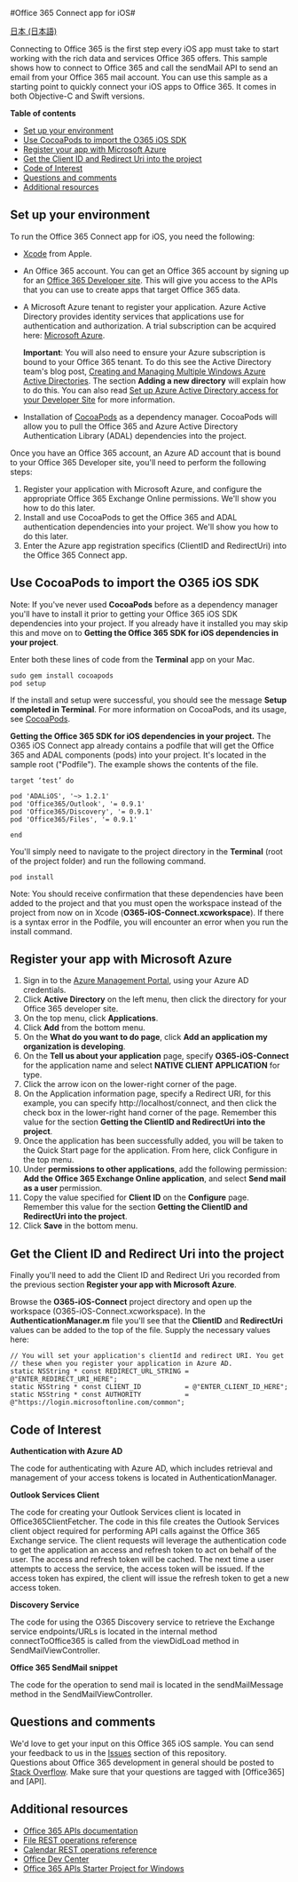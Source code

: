 #Office 365 Connect app for iOS#

[日本 (日本語)](/loc/README-ja.md)

Connecting to Office 365 is the first step every iOS app must take to start working with the rich data and services Office 365 offers. This sample shows how to connect to Office 365 and call the sendMail API to send an email from your Office 365 mail account. You can use this sample as a starting point to quickly connect your iOS apps to Office 365. It comes in both Objective-C and Swift versions.

**Table of contents**

* [Set up your environment](#set-up-your-environment)
* [Use CocoaPods to import the O365 iOS SDK](#use-cocoapods-to-import-the-o365-ios-sdk)
* [Register your app with Microsoft Azure](#register-your-app-with-microsoft-azure)
* [Get the Client ID and Redirect Uri into the project](#get-the-client-id-and-redirect-uri-into-the-project)
* [Code of Interest](#code-of-interest)
* [Questions and comments](#questions-and-comments)
* [Additional resources](#additional-resources)


<a name="set-up-your-environment"></a>
## Set up your environment ##

To run the Office 365 Connect app for iOS, you need the following:


* [Xcode](https://developer.apple.com/) from Apple.
* An Office 365 account. You can get an Office 365 account by signing up for an [Office 365 Developer site](http://msdn.microsoft.com/en-us/library/office/fp179924.aspx). This will give you access to the APIs that you can use to create apps that target Office 365 data.
* A Microsoft Azure tenant to register your application. Azure Active Directory provides identity services that applications use for authentication and authorization. A trial subscription can be acquired here: [Microsoft Azure](https://account.windowsazure.com/SignUp).

  **Important**: You will also need to ensure your Azure subscription is bound to your Office 365 tenant. To do this see the Active Directory team's blog post, [Creating and Managing Multiple Windows Azure Active Directories](http://blogs.technet.com/b/ad/archive/2013/11/08/creating-and-managing-multiple-windows-azure-active-directories.aspx). The section **Adding a new directory** will explain how to do this. You can also read [Set up Azure Active Directory access for your Developer Site](http://msdn.microsoft.com/en-us/office/office365/howto/setup-development-environment#bk_CreateAzureSubscription) for more information.


* Installation of [CocoaPods](https://cocoapods.org/) as a dependency manager. CocoaPods will allow you to pull the Office 365 and Azure Active Directory Authentication Library (ADAL) dependencies into the project.

Once you have an Office 365 account, an Azure AD account that is bound to your Office 365 Developer site, you'll need to perform the following steps:

1. Register your application with Microsoft Azure, and configure the appropriate Office 365 Exchange Online permissions. We'll show you how to do this later.
2. Install and use CocoaPods to get the Office 365 and ADAL authentication dependencies into your project. We'll show you how to do this later.
3. Enter the Azure app registration specifics (ClientID and RedirectUri) into the Office 365 Connect app.

<a name="use-cocoapods-to-import-the-o365-ios-sdk"></a>
## Use CocoaPods to import the O365 iOS SDK
Note: If you've never used **CocoaPods** before as a dependency manager you'll have to install it prior to getting your Office 365 iOS SDK dependencies into your project. If you already have it installed you may skip this and move on to **Getting the Office 365 SDK for iOS dependencies in your project**.

Enter both these lines of code from the **Terminal** app on your Mac.

    sudo gem install cocoapods
    pod setup

If the install and setup were successful, you should see the message **Setup completed in Terminal**. For more information on CocoaPods, and its usage, see [CocoaPods](https://cocoapods.org/).


**Getting the Office 365 SDK for iOS dependencies in your project.**
The O365 iOS Connect app already contains a podfile that will get the Office 365 and ADAL components (pods) into your project. It's located in the sample root ("Podfile"). The example shows the contents of the file.

	target ‘test’ do

    pod 'ADALiOS', '~> 1.2.1'
    pod 'Office365/Outlook', '= 0.9.1'
    pod 'Office365/Discovery', '= 0.9.1'
    pod 'Office365/Files', '= 0.9.1'

	end


You'll simply need to navigate to the project directory in the **Terminal** (root of the project folder) and run the following command.


    pod install

Note: You should receive confirmation that these dependencies have been added to the project and that you must open the workspace instead of the project from now on in Xcode (**O365-iOS-Connect.xcworkspace**).  If there is a syntax error in the Podfile, you will encounter an error when you run the install command.

<a name="register-your-app-with-microsoft-azure"></a>
## Register your app with Microsoft Azure
1.	Sign in to the [Azure Management Portal](https://manage.windowsazure.com), using your Azure AD credentials.
2.	Click **Active Directory** on the left menu, then click the directory for your Office 365 developer site.
3.	On the top menu, click **Applications**.
4.	Click **Add** from the bottom menu.
5.	On the **What do you want to do page**, click **Add an application my organization is developing**.
6.	On the **Tell us about your application** page, specify **O365-iOS-Connect** for the application name and select **NATIVE CLIENT APPLICATION** for type.
7.	Click the arrow icon on the lower-right corner of the page.
8.	On the Application information page, specify a Redirect URI, for this example, you can specify http://localhost/connect, and then click the check box in the lower-right hand corner of the page. Remember this value for the section **Getting the ClientID and RedirectUri into the project**.
9.	Once the application has been successfully added, you will be taken to the Quick Start page for the application. From here, click Configure in the top menu.
10.	Under **permissions to other applications**, add the following permission: **Add the Office 365 Exchange Online application**, and select **Send mail as a user** permission.
13.	Copy the value specified for **Client ID** on the **Configure** page. Remember this value for the section **Getting the ClientID and RedirectUri into the project**.
14.	Click **Save** in the bottom menu.

<a name="get-the-client-id-and-redirect-uri-into-the-project"></a>
## Get the Client ID and Redirect Uri into the project

Finally you'll need to add the Client ID and Redirect Uri you recorded from the previous section **Register your app with Microsoft Azure**.

Browse the **O365-iOS-Connect** project directory and open up the workspace (O365-iOS-Connect.xcworkspace). In the **AuthenticationManager.m** file you'll see that the **ClientID** and **RedirectUri** values can be added to the top of the file. Supply the necessary values here:

    // You will set your application's clientId and redirect URI. You get
    // these when you register your application in Azure AD.
    static NSString * const REDIRECT_URL_STRING = @"ENTER_REDIRECT_URI_HERE";
    static NSString * const CLIENT_ID           = @"ENTER_CLIENT_ID_HERE";
    static NSString * const AUTHORITY           = @"https://login.microsoftonline.com/common";



<a name="code-of-interest"></a>
## Code of Interest

**Authentication with Azure AD**

The code for authenticating with Azure AD, which includes retrieval and management of your access tokens is located in AuthenticationManager.


**Outlook Services Client**

The code for creating your Outlook Services client is located in Office365ClientFetcher. The code in this file creates the Outlook Services client object required for performing API calls against the Office 365 Exchange service. The client requests will leverage the authentication code to get the application an access and refresh token to act on behalf of the user. The access and refresh token will be cached. The next time a user attempts to access the service, the access token will be issued. If the access token has expired, the client will issue the refresh token to get a new access token.


**Discovery Service**

The code for using the O365 Discovery service to retrieve the Exchange service endpoints/URLs is located in the internal method connectToOffice365 is called from the viewDidLoad method in SendMailViewController.


**Office 365 SendMail snippet**

The code for the operation to send mail is located in the sendMailMessage method in the SendMailViewController.


<a name="questions-and-comments"></a>
## Questions and comments

We'd love to get your input on this Office 365 iOS sample. You can send your feedback to us in the [Issues](https://github.com/OfficeDev/O365-iOS-Connect) section of this repository. <br>
Questions about Office 365 development in general should be posted to [Stack Overflow](http://stackoverflow.com/questions/tagged/Office365+API). Make sure that your questions are tagged with [Office365] and [API].

<a name="additional-resources"></a>
## Additional resources

* [Office 365 APIs documentation](http://msdn.microsoft.com/office/office365/howto/platform-development-overview)
* [File REST operations reference](http://msdn.microsoft.com/en-us/office/office365/api/files-rest-operations)
* [Calendar REST operations reference](http://msdn.microsoft.com/en-us/office/office365/api/calendar-rest-operations)
* [Office Dev Center](http://dev.office.com/)
* [Office 365 APIs Starter Project for Windows](https://github.com/OfficeDev/Office-365-APIs-Starter-Project-for-Windows)
